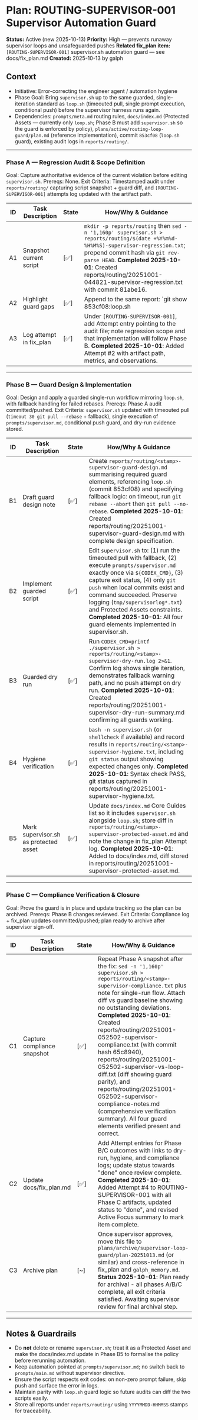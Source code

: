# Plan: ROUTING-SUPERVISOR-001 Supervisor Automation Guard

**Status:** Active (new 2025-10-13)
**Priority:** High — prevents runaway supervisor loops and unsafeguarded pushes
**Related fix_plan item:** `[ROUTING-SUPERVISOR-001]` supervisor.sh automation guard — see docs/fix_plan.md
**Created:** 2025-10-13 by galph

## Context
- Initiative: Error-correcting the engineer agent / automation hygiene
- Phase Goal: Bring `supervisor.sh` up to the same guarded, single-iteration standard as `loop.sh` (timeouted pull, single prompt execution, conditional push) before the supervisor harness runs again.
- Dependencies: `prompts/meta.md` routing rules, `docs/index.md` (Protected Assets — currently only `loop.sh`; Phase B must add `supervisor.sh` so the guard is enforced by policy), `plans/active/routing-loop-guard/plan.md` (reference implementation), commit `853cf08` (`loop.sh` guard), existing audit logs in `reports/routing/`.

---

### Phase A — Regression Audit & Scope Definition
Goal: Capture authoritative evidence of the current violation before editing `supervisor.sh`.
Prereqs: None.
Exit Criteria: Timestamped audit under `reports/routing/` capturing script snapshot + guard diff, and `[ROUTING-SUPERVISOR-001]` attempts log updated with the artifact path.

| ID | Task Description | State | How/Why & Guidance |
| --- | --- | --- | --- |
| A1 | Snapshot current script | [✅] | `mkdir -p reports/routing` then `sed -n '1,160p' supervisor.sh > reports/routing/$(date +%Y%m%d-%H%M%S)-supervisor-regression.txt`; prepend commit hash via `git rev-parse HEAD`. **Completed 2025-10-01**: Created reports/routing/20251001-044821-supervisor-regression.txt with commit 81abe16. |
| A2 | Highlight guard gaps | [✅] | Append to the same report: `git show 853cf08:loop.sh | diff -u - supervisor.sh` to document missing timeout guard, single-run flow, and conditional push. Comment the three violations explicitly. **Completed 2025-10-01**: Added diff and 4 explicit violations with risk analysis. |
| A3 | Log attempt in fix_plan | [✅] | Under `[ROUTING-SUPERVISOR-001]`, add Attempt entry pointing to the audit file; note regression scope and that implementation will follow Phase B. **Completed 2025-10-01**: Added Attempt #2 with artifact path, metrics, and observations. |

---

### Phase B — Guard Design & Implementation
Goal: Design and apply a guarded single-run workflow mirroring `loop.sh`, with fallback handling for failed rebases.
Prereqs: Phase A audit committed/pushed.
Exit Criteria: `supervisor.sh` updated with timeouted pull (`timeout 30 git pull --rebase` + fallback), single execution of `prompts/supervisor.md`, conditional push guard, and dry-run evidence stored.

| ID | Task Description | State | How/Why & Guidance |
| --- | --- | --- | --- |
| B1 | Draft guard design note | [✅] | Create `reports/routing/<stamp>-supervisor-guard-design.md` summarising required guard elements, referencing `loop.sh` (commit 853cf08) and specifying fallback logic: on timeout, run `git rebase --abort` then `git pull --no-rebase`. **Completed 2025-10-01**: Created reports/routing/20251001-supervisor-guard-design.md with complete design specification. |
| B2 | Implement guarded script | [✅] | Edit `supervisor.sh` to: (1) run the timeouted pull with fallback, (2) execute `prompts/supervisor.md` exactly once via `${CODEX_CMD}`, (3) capture exit status, (4) only `git push` when local commits exist and command succeeded. Preserve logging (`tmp/supervisorlog*.txt`) and Protected Assets constraints. **Completed 2025-10-01**: All four guard elements implemented in supervisor.sh. |
| B3 | Guarded dry run | [✅] | Run `CODEX_CMD=printf ./supervisor.sh > reports/routing/<stamp>-supervisor-dry-run.log 2>&1`. Confirm log shows single iteration, demonstrates fallback warning path, and no push attempt on dry run. **Completed 2025-10-01**: Created reports/routing/20251001-supervisor-dry-run-summary.md confirming all guards working. |
| B4 | Hygiene verification | [✅] | `bash -n supervisor.sh` (or `shellcheck` if available) and record results in `reports/routing/<stamp>-supervisor-hygiene.txt`, including `git status` output showing expected changes only. **Completed 2025-10-01**: Syntax check PASS, git status captured in reports/routing/20251001-supervisor-hygiene.txt. |
| B5 | Mark supervisor.sh as protected asset | [✅] | Update `docs/index.md` Core Guides list so it includes `supervisor.sh` alongside `loop.sh`; store diff in `reports/routing/<stamp>-supervisor-protected-asset.md` and note the change in fix_plan Attempt log. **Completed 2025-10-01**: Added to docs/index.md, diff stored in reports/routing/20251001-supervisor-protected-asset.md. |

---

### Phase C — Compliance Verification & Closure
Goal: Prove the guard is in place and update tracking so the plan can be archived.
Prereqs: Phase B changes reviewed.
Exit Criteria: Compliance log + fix_plan updates committed/pushed; plan ready to archive after supervisor sign-off.

| ID | Task Description | State | How/Why & Guidance |
| --- | --- | --- | --- |
| C1 | Capture compliance snapshot | [✅] | Repeat Phase A snapshot after the fix: `sed -n '1,160p' supervisor.sh > reports/routing/<stamp>-supervisor-compliance.txt` plus note for single-run flow. Attach diff vs guard baseline showing no outstanding deviations. **Completed 2025-10-01**: Created reports/routing/20251001-052502-supervisor-compliance.txt (with commit hash 65c8940), reports/routing/20251001-052502-supervisor-vs-loop-diff.txt (diff showing guard parity), and reports/routing/20251001-052502-supervisor-compliance-notes.md (comprehensive verification summary). All four guard elements verified present and correct. |
| C2 | Update docs/fix_plan.md | [✅] | Add Attempt entries for Phase B/C outcomes with links to dry-run, hygiene, and compliance logs; update status towards "done" once review complete. **Completed 2025-10-01**: Added Attempt #4 to ROUTING-SUPERVISOR-001 with all Phase C artifacts, updated status to "done", and revised Active Focus summary to mark item complete. |
| C3 | Archive plan | [~] | Once supervisor approves, move this file to `plans/archive/supervisor-loop-guard/plan-20251013.md` (or similar) and cross-reference in fix_plan and `galph_memory.md`. **Status 2025-10-01**: Plan ready for archival - all phases A/B/C complete, all exit criteria satisfied. Awaiting supervisor review for final archival step. |

---

## Notes & Guardrails
- Do **not** delete or rename `supervisor.sh`; treat it as a Protected Asset and make the docs/index.md update in Phase B5 to formalise the policy before rerunning automation.
- Keep automation pointed at `prompts/supervisor.md`; no switch back to `prompts/main.md` without supervisor directive.
- Ensure the script respects exit codes: on non-zero prompt failure, skip push and surface the error in logs.
- Maintain parity with `loop.sh` guard logic so future audits can diff the two scripts easily.
- Store all reports under `reports/routing/` using `YYYYMMDD-HHMMSS` stamps for traceability.

